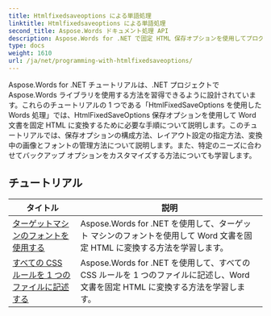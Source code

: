 ```yaml
---
title: Htmlfixedsaveoptions による単語処理
linktitle: Htmlfixedsaveoptions による単語処理
second_title: Aspose.Words ドキュメント処理 API
description: Aspose.Words for .NET で固定 HTML 保存オプションを使用してプログラミングする方法を学びます。チュートリアルでは、固定レイアウト、埋め込み画像を含む HTML ドキュメントを生成するためのさまざまな機能について説明します。
type: docs
weight: 1610
url: /ja/net/programming-with-htmlfixedsaveoptions/
---
```

Aspose.Words for .NET チュートリアルは、.NET プロジェクトで Aspose.Words ライブラリを使用する方法を習得できるように設計されています。これらのチュートリアルの 1 つである「HtmlFixedSaveOptions を使用した Words 処理」では、HtmlFixedSaveOptions 保存オプションを使用して Word 文書を固定 HTML に変換するために必要な手順について説明します。このチュートリアルでは、保存オプションの構成方法、レイアウト設定の指定方法、変換中の画像とフォントの管理方法について説明します。また、特定のニーズに合わせてバックアップ オプションをカスタマイズする方法についても学習します。

 ## チュートリアル
| タイトル | 説明 |
| --- | --- |
| [ターゲットマシンのフォントを使用する](./use-font-from-target-machine/) | Aspose.Words for .NET を使用して、ターゲット マシンのフォントを使用して Word 文書を固定 HTML に変換する方法を学習します。 |
| [すべての CSS ルールを 1 つのファイルに記述する](./write-all-css-rules-in-single-file/) | Aspose.Words for .NET を使用して、すべての CSS ルールを 1 つのファイルに記述し、Word 文書を固定 HTML に変換する方法を学習します。 |